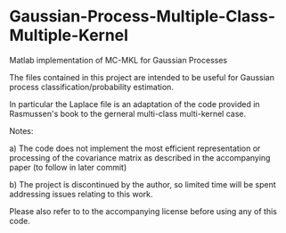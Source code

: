 Gaussian-Process-Multiple-Class-Multiple-Kernel
===============================================

Matlab implementation of MC-MKL for Gaussian Processes

The files contained in this project are intended to be useful 
for Gaussian process classification/probability estimation.

In particular the Laplace file is an adaptation of the code
provided in Rasmussen's book to the gerneral multi-class multi-kernel
case.


Notes:

a) The code does not implement the most efficient representation or processing of the covariance matrix
as described in the accompanying paper (to follow in later commit)

b) The project is discontinued by the author, so limited time will be spent addressing issues relating to this
work.

Please also refer to to the accompanying license before using any of this code.
